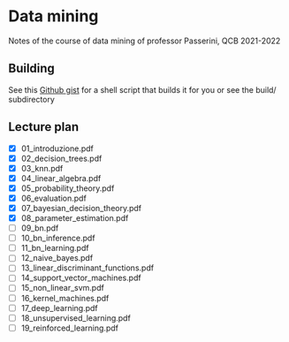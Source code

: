 # Data mining
Notes of the course of data mining of professor Passerini, QCB 2021-2022

## Building
See this [Github gist](https://gist.github.com/giacThePhantom/e080a777782754542d0e081835669085) for a shell script that builds it for you or see the build/ subdirectory

## Lecture plan

- [x] 01_introduzione.pdf
- [x] 02_decision_trees.pdf
- [x] 03_knn.pdf
- [x] 04_linear_algebra.pdf
- [x] 05_probability_theory.pdf
- [x] 06_evaluation.pdf
- [x] 07_bayesian_decision_theory.pdf
- [x] 08_parameter_estimation.pdf
- [ ] 09_bn.pdf
- [ ] 10_bn_inference.pdf
- [ ] 11_bn_learning.pdf
- [ ] 12_naive_bayes.pdf
- [ ] 13_linear_discriminant_functions.pdf
- [ ] 14_support_vector_machines.pdf
- [ ] 15_non_linear_svm.pdf
- [ ] 16_kernel_machines.pdf
- [ ] 17_deep_learning.pdf
- [ ] 18_unsupervised_learning.pdf
- [ ] 19_reinforced_learning.pdf
